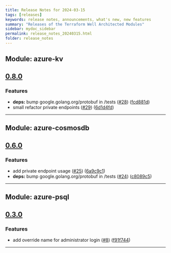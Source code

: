 ```yaml
---
title: Release Notes for 2024-03-15
tags: [releases]
keywords: release notes, announcements, what's new, new features
summary: "Releases of the Terraform Well Architected Modules"
sidebar: mydoc_sidebar
permalink: release_notes_20240315.html
folder: release_notes
---
```


## Module: azure-kv
## [0.8.0](https://github.com/CloudNationHQ/terraform-azure-kv/releases/tag/v0.8.0)


### Features

* **deps:** bump google.golang.org/protobuf in /tests ([#28](https://github.com/CloudNationHQ/terraform-azure-kv/issues/28)) ([fcd881d](https://github.com/CloudNationHQ/terraform-azure-kv/commit/fcd881d7e816d2d0afc34ca44bbaf3f73f676e41))
* small refactor private endpoints ([#29](https://github.com/CloudNationHQ/terraform-azure-kv/issues/29)) ([6d1d4fd](https://github.com/CloudNationHQ/terraform-azure-kv/commit/6d1d4fdc96025ecf9e7b90dea9ae0467a3b01e1b))

---

## Module: azure-cosmosdb
## [0.6.0](https://github.com/CloudNationHQ/terraform-azure-cosmosdb/releases/tag/v0.6.0)


### Features

* add private endpoint usage ([#25](https://github.com/CloudNationHQ/terraform-azure-cosmosdb/issues/25)) ([6a9c9c1](https://github.com/CloudNationHQ/terraform-azure-cosmosdb/commit/6a9c9c1b2997529a88c8f933c64f539e887e8f62))
* **deps:** bump google.golang.org/protobuf in /tests ([#24](https://github.com/CloudNationHQ/terraform-azure-cosmosdb/issues/24)) ([c8089c5](https://github.com/CloudNationHQ/terraform-azure-cosmosdb/commit/c8089c54ef45094118129d65f68cb899eb676cc3))

---

## Module: azure-psql
## [0.3.0](https://github.com/CloudNationHQ/terraform-azure-psql/releases/tag/v0.3.0)


### Features

* add override name for administrator login ([#8](https://github.com/CloudNationHQ/terraform-azure-psql/issues/8)) ([f91f744](https://github.com/CloudNationHQ/terraform-azure-psql/commit/f91f7442c9fee531cef46fbd3871a04a1481db0a))

---

